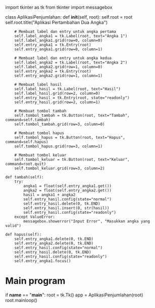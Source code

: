 import tkinter as tk
from tkinter import messagebox

class AplikasiPenjumlahan:
    def __init__(self, root):
        self.root = root
        self.root.title("Aplikasi Pertambahan Dua Angka")

        # Membuat label dan entry untuk angka pertama
        self.label_angka1 = tk.Label(root, text="Angka 1")
        self.label_angka1.grid(row=0, column=0)
        self.entry_angka1 = tk.Entry(root)
        self.entry_angka1.grid(row=0, column=1)

        # Membuat label dan entry untuk angka kedua
        self.label_angka2 = tk.Label(root, text="Angka 2")
        self.label_angka2.grid(row=1, column=0)
        self.entry_angka2 = tk.Entry(root)
        self.entry_angka2.grid(row=1, column=1)

        # Membuat label hasil
        self.label_hasil = tk.Label(root, text="Hasil")
        self.label_hasil.grid(row=2, column=0)
        self.entry_hasil = tk.Entry(root, state="readonly")
        self.entry_hasil.grid(row=2, column=1)

        # Membuat tombol tambah
        self.tombol_tambah = tk.Button(root, text="Tambah", command=self.tambah)
        self.tombol_tambah.grid(row=3, column=0)

        # Membuat tombol hapus
        self.tombol_hapus = tk.Button(root, text="Hapus", command=self.hapus)
        self.tombol_hapus.grid(row=3, column=1)

        # Membuat tombol keluar
        self.tombol_keluar = tk.Button(root, text="Keluar", command=root.quit)
        self.tombol_keluar.grid(row=3, column=2)

    def tambah(self):
        try:
            angka1 = float(self.entry_angka1.get())
            angka2 = float(self.entry_angka2.get())
            hasil = angka1 + angka2
            self.entry_hasil.config(state="normal")
            self.entry_hasil.delete(0, tk.END)
            self.entry_hasil.insert(0, str(hasil))
            self.entry_hasil.config(state="readonly")
        except ValueError:
            messagebox.showerror("Input Error", "Masukkan angka yang valid")

    def hapus(self):
        self.entry_angka1.delete(0, tk.END)
        self.entry_angka2.delete(0, tk.END)
        self.entry_hasil.config(state="normal")
        self.entry_hasil.delete(0, tk.END)
        self.entry_hasil.config(state="readonly")
        self.entry_angka1.focus()

# Main program
if __name__ == "__main__":
    root = tk.Tk()
    app = AplikasiPenjumlahan(root)
    root.mainloop()
